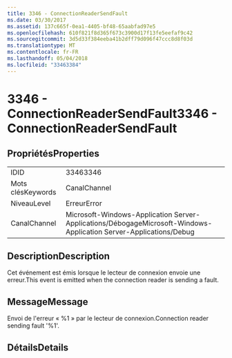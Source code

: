 ```yaml
---
title: 3346 - ConnectionReaderSendFault
ms.date: 03/30/2017
ms.assetid: 137c665f-0ea1-4405-bf48-65aabfad97e5
ms.openlocfilehash: 610f821f8d365f673c3900d17f13fe5eefaf9c42
ms.sourcegitcommit: 3d5d33f384eeba41b2dff79d096f47ccc8d8f03d
ms.translationtype: MT
ms.contentlocale: fr-FR
ms.lasthandoff: 05/04/2018
ms.locfileid: "33463384"
---
```

# <a name="3346---connectionreadersendfault"></a><span data-ttu-id="23e5b-102">3346 - ConnectionReaderSendFault</span><span class="sxs-lookup"><span data-stu-id="23e5b-102">3346 - ConnectionReaderSendFault</span></span>
## <a name="properties"></a><span data-ttu-id="23e5b-103">Propriétés</span><span class="sxs-lookup"><span data-stu-id="23e5b-103">Properties</span></span>  
  
|||  
|-|-|  
|<span data-ttu-id="23e5b-104">ID</span><span class="sxs-lookup"><span data-stu-id="23e5b-104">ID</span></span>|<span data-ttu-id="23e5b-105">3346</span><span class="sxs-lookup"><span data-stu-id="23e5b-105">3346</span></span>|  
|<span data-ttu-id="23e5b-106">Mots clés</span><span class="sxs-lookup"><span data-stu-id="23e5b-106">Keywords</span></span>|<span data-ttu-id="23e5b-107">Canal</span><span class="sxs-lookup"><span data-stu-id="23e5b-107">Channel</span></span>|  
|<span data-ttu-id="23e5b-108">Niveau</span><span class="sxs-lookup"><span data-stu-id="23e5b-108">Level</span></span>|<span data-ttu-id="23e5b-109">Erreur</span><span class="sxs-lookup"><span data-stu-id="23e5b-109">Error</span></span>|  
|<span data-ttu-id="23e5b-110">Canal</span><span class="sxs-lookup"><span data-stu-id="23e5b-110">Channel</span></span>|<span data-ttu-id="23e5b-111">Microsoft-Windows-Application Server-Applications/Débogage</span><span class="sxs-lookup"><span data-stu-id="23e5b-111">Microsoft-Windows-Application Server-Applications/Debug</span></span>|  
  
## <a name="description"></a><span data-ttu-id="23e5b-112">Description</span><span class="sxs-lookup"><span data-stu-id="23e5b-112">Description</span></span>  
 <span data-ttu-id="23e5b-113">Cet événement est émis lorsque le lecteur de connexion envoie une erreur.</span><span class="sxs-lookup"><span data-stu-id="23e5b-113">This event is emitted when the connection reader is sending a fault.</span></span>  
  
## <a name="message"></a><span data-ttu-id="23e5b-114">Message</span><span class="sxs-lookup"><span data-stu-id="23e5b-114">Message</span></span>  
 <span data-ttu-id="23e5b-115">Envoi de l'erreur « %1 » par le lecteur de connexion.</span><span class="sxs-lookup"><span data-stu-id="23e5b-115">Connection reader sending fault '%1'.</span></span>  
  
## <a name="details"></a><span data-ttu-id="23e5b-116">Détails</span><span class="sxs-lookup"><span data-stu-id="23e5b-116">Details</span></span>

